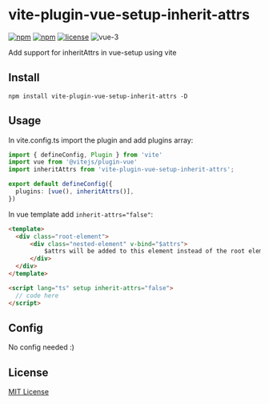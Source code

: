 # vite-plugin-vue-setup-inherit-attrs
[![npm](https://img.shields.io/npm/v/vite-plugin-vue-setup-inherit-attrs.svg)](https://www.npmjs.com/package/vite-plugin-vue-setup-inherit-attrs) 
[![npm](https://img.shields.io/npm/dt/vite-plugin-vue-setup-inherit-attrs.svg)](https://www.npmjs.com/package/vite-plugin-vue-setup-inherit-attrs)
[![license](https://img.shields.io/github/license/kalimah-apps/vite-plugin-vue-setup-inherit-attrs.svg)](LICENSE)
![vue-3](https://img.shields.io/badge/vue-3-%2342b883)

Add support for inheritAttrs in vue-setup using vite

## Install
```
npm install vite-plugin-vue-setup-inherit-attrs -D
```

## Usage
In vite.config.ts import the plugin and add plugins array:

```ts
import { defineConfig, Plugin } from 'vite'
import vue from '@vitejs/plugin-vue'
import inheritAttrs from 'vite-plugin-vue-setup-inherit-attrs';

export default defineConfig({
  plugins: [vue(), inheritAttrs()],
})
```

In vue template add `inherit-attrs="false"`:
```html
<template>
  <div class="root-element">
	  <div class="nested-element" v-bind="$attrs">
		  $attrs will be added to this element instead of the root element
	  </div>
  </div>
</template>

<script lang="ts" setup inherit-attrs="false">
  // code here
</script>
```


## Config
No config needed :)
## License
[MIT License](LICENSE)